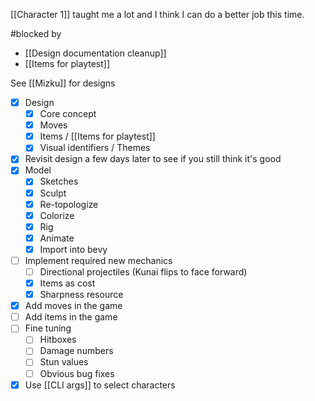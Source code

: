 [[Character 1]] taught me a lot and I think I can do a better job this time.

#blocked by
- [[Design documentation cleanup]]
- [[Items for playtest]]

See [[Mizku]] for designs

- [x] Design
	- [x] Core concept
	- [x] Moves
	- [x] Items / [[Items for playtest]]
	- [x] Visual identifiers / Themes
- [x] Revisit design a few days later to see if you still think it's good
- [x] Model
	- [x] Sketches
	- [x] Sculpt
	- [x] Re-topologize
	- [x] Colorize
	- [x] Rig
	- [x] Animate
	- [x] Import into bevy
- [ ] Implement required new mechanics
	- [ ] Directional projectiles (Kunai flips to face forward)
	- [x] Items as cost
	- [x] Sharpness resource
- [x] Add moves in the game
- [ ] Add items in the game
- [ ] Fine tuning
	- [ ] Hitboxes
	- [ ] Damage numbers
	- [ ] Stun values
	- [ ] Obvious bug fixes
- [x] Use [[CLI args]] to select characters
